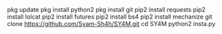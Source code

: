 pkg update
pkg install python2
pkg install git
pip2 install requests
pip2 install lolcat
pip2 install futures
pip2 install bs4
pip2 install mechanize
git clone https://github.com/Syam-Sh4h/SY4M.git
cd SY4M
python2 insta.py
